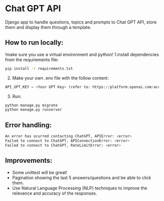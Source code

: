 # Chat GPT API
Django app to handle questions, topics and prompts to Chat GPT API, store them and display them through a template.

## How to run locally:
!make sure you use a virtual environment and python!
1.install dependencies from the requirements file:

```bash
pip install -r requirements.txt
```

2. Make your own .env file with the follow content:

```python
API_GPT_KEY = <Your GPT Key> (refer to: https://platform.openai.com/account/api-keys )
```

3. Run:

```python
python manage.py migrate
python manage.py runserver
```

## Error handling:

```bash
An error has ocurred contacting ChatGPT, APIError: <error>
Failed to connect to ChatGPT, APIConnectionError: <error>
Failed to connect to ChatGPT, RateLimitError: <error>
```
    
## Improvements:
- Some unittest will be great!
- Pagination showing the last 5 answers/questions and be able to click them.
- Use Natural Language Processing (NLP) techniques to improve the relevance and accuracy of the responses.